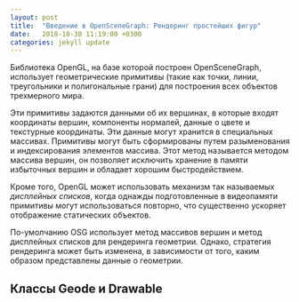 ```yaml
---
layout: post
title:  "Введение в OpenSceneGraph: Рендеринг простейших фигур"
date:   2018-10-30 11:19:00 +0300
categories: jekyll update
---
```


Библиотека OpenGL, на базе которой построен OpenSceneGraph, использует геометрические примитивы (такие как точки, линии, треугольники и полигональные грани) для построения всех объектов трехмерного мира. 

Эти примитивы задаются данными об их вершинах, в которые входят координаты вершин, компоненты нормалей, данные о цвете и текстурные координаты. Эти данные могут хранится в специальных массивах. Примитивы могут быть сформированы путем разыменования и индексирования элементов массива. Этот метод называется методом массива вершин, он позволяет исключить хранение в памяти избыточных вершин и обладает хорошим быстродействием.

Кроме того, OpenGL может использовать механизм так называемых *дисплейных списков*, когда однажды подготовленные в видеопамяти примитивы могут использоваться повторно, что существенно ускоряет отображение статических объектов.

По-умолчанию OSG использует метод массивов вершин и метод дисплейных списков для рендеринга геометрии. Однако, стратегия рендеринга может быть изменена, в зависимости от того, каким образом представлены данные о геометрии.

## Классы Geode и Drawable


